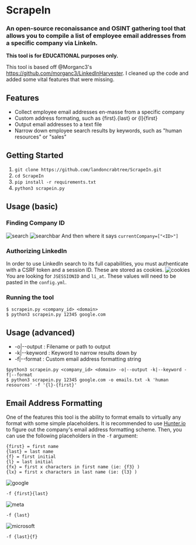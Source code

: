 # ScrapeIn
### An open-source reconaissance and OSINT gathering tool that allows you to compile a list of employee email addresses from a specific company via LinkeIn.

**This tool is for EDUCATIONAL purposes only.**

This tool is based off @Morganc3's <https://github.com/morganc3/LinkedInHarvester>. I cleaned up the code and added some vital features that were missing. 

## Features
* Collect employee email addresses en-masse from a specific company
* Custom address formating, such as {first}.{last} or {l}{first}
* Output email addresses to a text file
* Narrow down employee search results by keywords, such as "human resources" or "sales"

## Getting Started
1. `git clone https://github.com/landoncrabtree/ScrapeIn.git`
2. `cd ScrapeIn`
3. `pip install -r requirements.txt`
4. `python3 scrapein.py`

## Usage (basic)
### Finding Company ID
![search](https://i.imgur.com/fM7AIGa.png)
![searchbar](https://i.imgur.com/9DVkoSV.png)
And then where it says `currentCompany=["<ID>"]`

### Authorizing LinkedIn
In order to use LinkedIn search to its full capabilities, you must authenticate with a CSRF token and a session ID. These are stored as cookies.
![cookies](https://i.imgur.com/F5vCX09.png)
You are looking for `JSESSIONID` and `li_at`. These values will need to be pasted in the `config.yml`.

### Running the tool
```
$ scrapein.py <company_id> <domain>
$ python3 scrapein.py 12345 google.com
```

## Usage (advanced)
* -o|--output  : Filename or path to output
* -k|--keyword : Keyword to narrow results down by
* -f|--format  : Custom email address formatting string
```
$python3 scrapein.py <company_id> <domain> -o|--output -k|--keyword -f|--format
$ python3 scrapein.py 12345 google.com -o emails.txt -k 'human resources' -f '{l}-{first}'
```

## Email Address Formatting
One of the features this tool is the ability to format emails to virtually any format with some simple placeholders. It is recommended to use [Hunter.io](https://hunter.io) to figure out the company's email address formatting scheme.
Then, you can use the following placeholders in the `-f` argument:

```
{first} = first name
{last} = last name
{f} = first initial
{l} = last initial
{fx} = first x characters in first name (ie: {f3} )
{lx} = first x characters in last name (ie: {l3} )
```

![google](https://i.imgur.com/rg2CrF6.png)
```
-f {first}{last}
```

![meta](https://i.imgur.com/RgCW17q.png)
```
-f {last}
```

![microsoft](https://i.imgur.com/Ea9DsoA.png)
```
-f {last}{f}
```
